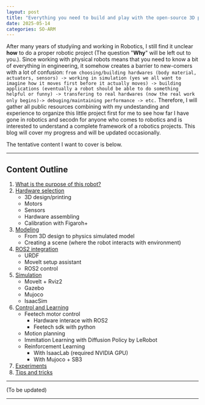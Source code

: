 ```yaml
---
layout: post
title: "Everything you need to build and play with the open-source 3D printed manipulator SO-ARM from LeRobot"
date: 2025-05-14
categories: SO-ARM
---
```

After many years of studyiing and working in Robotics, I still find it unclear **how** to do a proper robotic project (The question "**Why**" will be left out to you.).
Since working with physical robots means that you need to know a bit of everything in engineering, it somehow creates a barrier to new-comers with a lot of confusion:
 ```from choosing/building hardwares (body material, actuators, sensors) -> working in simulation (yes we all want to imagine how it moves first before it actually moves) -> building applications (eventually a robot should be able to do something helpful or funny) -> transfering to real hardwares (now the real work only begins)-> debuging/maintaining performance -> etc.``` Therefore, I will gather all public resources combining with my undestanding and experience to organize this little project first for me to see how far I have gone in robotics and secodn for anyone who comes to robotics and is interested to understand a complete framework of a robotics projects. This blog will cover my progress and will be updated occasionally.
 
The tentative content I want to cover is below.

---

## Content Outline

1. [What is the purpose of this robot?](#1-electric-motors-in-robotics)  
2. [Hardware selection](#2-hydraulic-actuation)
   - 3D design/printing
   - Motors
   - Sensors
   - Hardware assembling
   - Calibration with Figaroh+
3. [Modeling](#3-transmission-mechanisms)  
   - From 3D design to physics simulated model
   - Creating a scene (where the robot interacts with environment)
4. [ROS2 integration](#4-actuator-modeling-for-control-and-simulation)
   - URDF
   - MoveIt setup assistant
   - ROS2 control
5. [Simulation](#5-electric-vs-hydraulic--summary)
   - MoveIt + Rviz2
   - Gazebo
   - Mujoco
   - IsaacSim
6. [Control and Learning](#6-conclusion)
   - Feetech motor control
      - Hardware interace with ROS2
      - Feetech sdk with python
   - Motion planning
   - Immitation Learning with Diffusion Policy by LeRobot
   - Reinforcement Learning
      - With IsaacLab (required NVIDIA GPU)
      - With Mujoco + SB3
7. [Experiments](#-references--further-reading)
8. [Tips and tricks]()
---

(To be updated)

---
